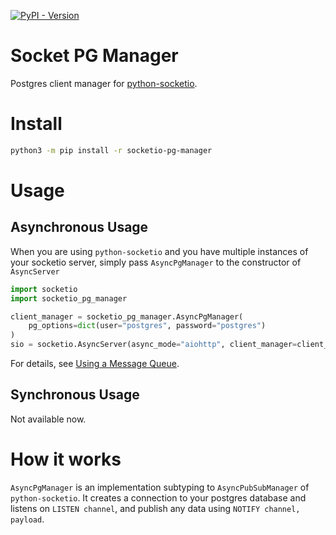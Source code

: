 [![PyPI - Version](https://img.shields.io/pypi/v/socketio-pg-manager?color=%23006dad)](https://pypi.org/project/socketio-pg-manager/)

Socket PG Manager
===============

Postgres client manager for [python-socketio](https://python-socketio.readthedocs.io/).

# Install

```bash
python3 -m pip install -r socketio-pg-manager
```

# Usage

## Asynchronous Usage

When you are using `python-socketio` and you have multiple instances of your socketio server, simply pass `AsyncPgManager` to the constructor of `AsyncServer` 

```python
import socketio
import socketio_pg_manager

client_manager = socketio_pg_manager.AsyncPgManager(
    pg_options=dict(user="postgres", password="postgres")
)
sio = socketio.AsyncServer(async_mode="aiohttp", client_manager=client_manager)
```

For details, see [Using a Message Queue](https://python-socketio.readthedocs.io/en/stable/server.html#using-a-message-queue).

## Synchronous Usage

Not available now.

# How it works

`AsyncPgManager` is an implementation subtyping to `AsyncPubSubManager` of `python-socketio`. It creates a connection to your postgres database and listens on `LISTEN channel`, and publish any data using `NOTIFY channel, payload`.
